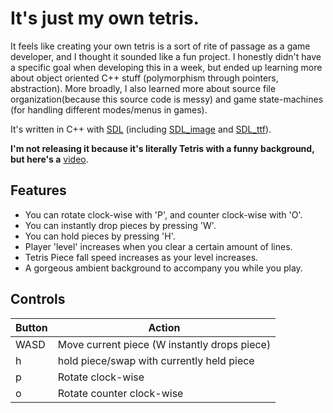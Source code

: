 # It's just my own tetris.
It feels like creating your own tetris is a sort of rite of passage as a game developer, and I thought it sounded like a fun project. I honestly didn't have a specific goal when developing this in a week, but ended up learning more about object oriented C++ stuff (polymorphism through pointers, abstraction). More broadly, I also learned more about source file organization(because this source code is messy) and game state-machines (for handling different modes/menus in games).

It's written in C++ with [SDL](https://www.libsdl.org/) (including [SDL_image](https://github.com/libsdl-org/SDL_image) and [SDL_ttf](https://github.com/libsdl-org/SDL_ttf)).

**I'm not releasing it because it's literally Tetris with a funny background, but here's a** [video]().

## Features
- You can rotate clock-wise with 'P', and counter clock-wise with 'O'.
- You can instantly drop pieces by pressing 'W'.
- You can hold pieces by pressing 'H'.
- Player 'level' increases when you clear a certain amount of lines.
- Tetris Piece fall speed increases as your level increases.
- A gorgeous ambient background to accompany you while you play.

## Controls
|  Button|Action  |
|--|--|
| WASD | Move current piece (W instantly drops piece) |
| h | hold piece/swap with currently held piece |
| p | Rotate clock-wise |
| o | Rotate counter clock-wise |
